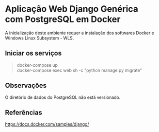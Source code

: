 # Aplicação Web Django Genérica com PostgreSQL em Docker
A inicialização deste ambiente requer a instalação dos softwares Docker e Windows Linux Subsystem - WLS.

## Iniciar os serviços
> docker-compose up <br>
> docker-compose exec web sh -c "python manage.py migrate" <br>

## Observações
O diretório de dados do PostgreSQL não está versionado.

## Referências
https://docs.docker.com/samples/django/